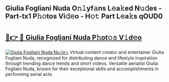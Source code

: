 ## Giulia Fogliani Nuda O𝚗𝚕yf𝚊ns L𝚎a𝚔ed N𝚞𝚍es - Part-tx1 P𝚑𝚘tos Vi𝚍𝚎o - H𝚘𝚝 Part L𝚎a𝚔s qOUD0

# <h2><a href="http://kf8h45h.oniu.top/?m=Giulia+Fogliani+Nuda">🔗👉 🔴 Giulia Fogliani Nuda P𝚑ot𝚘𝚜 V𝚒d𝚎o</a></h2>

[![Giulia Fogliani Nuda Nu𝚍e𝚜](https://i.imgur.com/0qMVB7G.gif)](http://kf8h45h.oniu.top/?m=Giulia+Fogliani+Nuda)
Virtual content creator and entertainer Giulia Fogliani Nuda, recognized for distributing dance and lifestyle inspiration through trending dance trends and short videos. Versatile aerialist Giulia Fogliani Nuda, known for their exceptional skills and accomplishments in performing aerial acts.  
